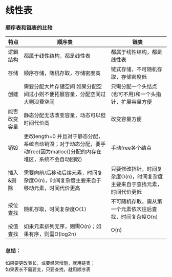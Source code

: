 # 线性表
### 顺序表和链表的比较
|特点|顺序表|链表|
|---|---|---|
|逻辑结构|都属于线性结构，都是线性表|都属于线性结构，都是线性表|
|存储|顺序存储，随机存取，存储密度高|链式存储，不可随机存取，存储密度低|
|创建|需要分配大片存储空间 如果分配空间过小则不便拓展容量，分配空间过大则浪费空间|只需分配一个头结点(也可不用)和一个头指针，扩展容量方便|
|能否改变容量|静态分配无法改变容量，动态可以但时间代价高|改变容量方便|
|销毁|更改length=0 并且对于静态分配，系统自动销毁；对于动态分配，要手动free(因为malloc()分配的内存在堆区，系统不会自动回收)|手动free各个结点|
|插入&删除|需要向前/后移动后续元素，时间复杂度O(n)，时间复杂度主要来自于移动元素，时间代价更高|只要修改指针，时间复杂度O(n)，时间复杂度主要来自于查找元素，时间代价更低|
|按位查找|随机存取，时间复杂度O(1)|不可随机存取，需从第一个元素依次往后查找，时间复杂度O(n)|
|按值查找|如果元素排列无序，则需O(n)；如果有序，则需O(log2n)|O(n)|

### 总结：  
如果要更改表长，或要经常增删，就用链表；  
如果表长不需要变，只要查找，就用顺序表
